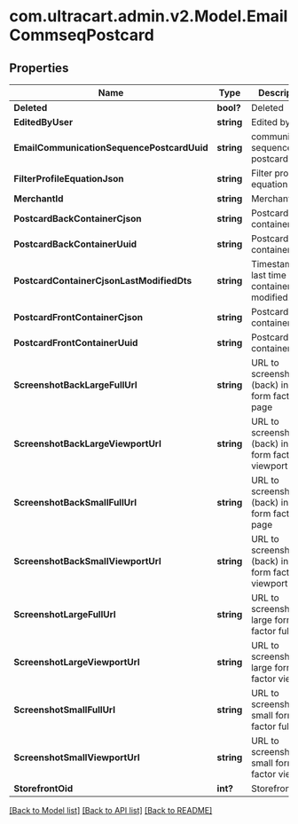 # com.ultracart.admin.v2.Model.EmailCommseqPostcard
## Properties

Name | Type | Description | Notes
------------ | ------------- | ------------- | -------------
**Deleted** | **bool?** | Deleted | [optional] 
**EditedByUser** | **string** | Edited by user | [optional] 
**EmailCommunicationSequencePostcardUuid** | **string** | communication sequence postcard uuid | [optional] 
**FilterProfileEquationJson** | **string** | Filter profile equation json | [optional] 
**MerchantId** | **string** | Merchant ID | [optional] 
**PostcardBackContainerCjson** | **string** | Postcard back container cjson | [optional] 
**PostcardBackContainerUuid** | **string** | Postcard back container uuid | [optional] 
**PostcardContainerCjsonLastModifiedDts** | **string** | Timestamp the last time the container was modified. | [optional] 
**PostcardFrontContainerCjson** | **string** | Postcard front container cjson | [optional] 
**PostcardFrontContainerUuid** | **string** | Postcard front container uuid | [optional] 
**ScreenshotBackLargeFullUrl** | **string** | URL to screenshot (back) in large form factor full page | [optional] 
**ScreenshotBackLargeViewportUrl** | **string** | URL to screenshot (back) in large form factor viewport | [optional] 
**ScreenshotBackSmallFullUrl** | **string** | URL to screenshot (back) in small form factor full page | [optional] 
**ScreenshotBackSmallViewportUrl** | **string** | URL to screenshot (back) in small form factor viewport | [optional] 
**ScreenshotLargeFullUrl** | **string** | URL to screenshot in large form factor full page | [optional] 
**ScreenshotLargeViewportUrl** | **string** | URL to screenshot in large form factor viewport | [optional] 
**ScreenshotSmallFullUrl** | **string** | URL to screenshot in small form factor full page | [optional] 
**ScreenshotSmallViewportUrl** | **string** | URL to screenshot in small form factor viewport | [optional] 
**StorefrontOid** | **int?** | Storefront oid | [optional] 


[[Back to Model list]](../README.md#documentation-for-models) [[Back to API list]](../README.md#documentation-for-api-endpoints) [[Back to README]](../README.md)

